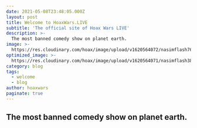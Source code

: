 ```yaml
---
date: 2021-05-08T23:48:05.000Z
layout: post
title: Welcome to HoaxWars.LIVE
subtitle: 'The official site of Hoax Wars LIVE'
description: >-
  The most banned comedy show on planet earth.  
image: >-
  https://res.cloudinary.com/hoax/image/upload/v1620564072/nasimflash760_hbox0c.jpg
optimized_image: >-
  https://res.cloudinary.com/hoax/image/upload/v1620564071/nasimflash380_j2dk86.jpg
category: blog
tags:
  - welcome
  - blog
author: hoaxwars
paginate: true
---
```

## The most banned comedy show on planet earth.
